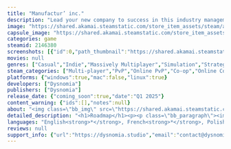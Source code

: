 ```yaml
---
title: "Manufactur’ inc."
description: "Lead your new company to success in this industry management game. Blueprint and optimize your production; make ethical choices to influence your worker conditions, ecological impact, automation level, and more. Will you create a simple manuFactory or a beneFactory?"
image: "https://shared.akamai.steamstatic.com/store_item_assets/steam/apps/2146380/header.jpg?t=1731655875"
capsule_image: "https://shared.akamai.steamstatic.com/store_item_assets/steam/apps/2146380/2aa70a8ff77b20f23ce1933e54a63db4d03cc760/capsule_231x87.jpg?t=1731655875"
categories: game
steamid: 2146380
screenshots: [{"id":0,"path_thumbnail":"https://shared.akamai.steamstatic.com/store_item_assets/steam/apps/2146380/ss_10847e95288fa327de2e16de69e8024a7f7ff684.600x338.jpg?t=1731655875","path_full":"https://shared.akamai.steamstatic.com/store_item_assets/steam/apps/2146380/ss_10847e95288fa327de2e16de69e8024a7f7ff684.1920x1080.jpg?t=1731655875"},{"id":1,"path_thumbnail":"https://shared.akamai.steamstatic.com/store_item_assets/steam/apps/2146380/ss_1a25089a973aba0b83c469ac5873430d73d093e4.600x338.jpg?t=1731655875","path_full":"https://shared.akamai.steamstatic.com/store_item_assets/steam/apps/2146380/ss_1a25089a973aba0b83c469ac5873430d73d093e4.1920x1080.jpg?t=1731655875"},{"id":2,"path_thumbnail":"https://shared.akamai.steamstatic.com/store_item_assets/steam/apps/2146380/ss_f877963a39a34f7dfee707b5b5a7b249ac46aa68.600x338.jpg?t=1731655875","path_full":"https://shared.akamai.steamstatic.com/store_item_assets/steam/apps/2146380/ss_f877963a39a34f7dfee707b5b5a7b249ac46aa68.1920x1080.jpg?t=1731655875"},{"id":3,"path_thumbnail":"https://shared.akamai.steamstatic.com/store_item_assets/steam/apps/2146380/ss_2cad9a36b6f95fa37dc9673c0b6d55c14872657a.600x338.jpg?t=1731655875","path_full":"https://shared.akamai.steamstatic.com/store_item_assets/steam/apps/2146380/ss_2cad9a36b6f95fa37dc9673c0b6d55c14872657a.1920x1080.jpg?t=1731655875"},{"id":4,"path_thumbnail":"https://shared.akamai.steamstatic.com/store_item_assets/steam/apps/2146380/ss_37062763c5cd8695a51529c5888fc8313f10e52f.600x338.jpg?t=1731655875","path_full":"https://shared.akamai.steamstatic.com/store_item_assets/steam/apps/2146380/ss_37062763c5cd8695a51529c5888fc8313f10e52f.1920x1080.jpg?t=1731655875"},{"id":5,"path_thumbnail":"https://shared.akamai.steamstatic.com/store_item_assets/steam/apps/2146380/ss_5eefdc347250d9fdf24df36ce7b9d518fc026371.600x338.jpg?t=1731655875","path_full":"https://shared.akamai.steamstatic.com/store_item_assets/steam/apps/2146380/ss_5eefdc347250d9fdf24df36ce7b9d518fc026371.1920x1080.jpg?t=1731655875"}]
movies: null
genres: ["Casual","Indie","Massively Multiplayer","Simulation","Strategy","Early Access"]
steam_categories: ["Multi-player","PvP","Online PvP","Co-op","Online Co-op","Cross-Platform Multiplayer","Steam Achievements","Partial Controller Support","Steam Cloud","Stats","Steam Leaderboards"]
platforms: {"windows":true,"mac":false,"linux":true}
developers: ["Dysnomia"]
publishers: ["Dysnomia"]
release_date: {"coming_soon":true,"date":"Q1 2025"}
content_warning: {"ids":[],"notes":null}
about: "<img class=\"bb_img\" src=\"https://shared.akamai.steamstatic.com/store_item_assets/steam/apps/2146380/extras/Steam_Description_Header_EN.png?t=1731655875\" /><br><br>Welcome to <strong>Manufactur'inc</strong>, where you’ll guide your company from the ground up to dominate the industry! Get ready to design, automate, and optimize every detail of your factory, navigating challenges like ethics, ecology, and competition in the global market.<br><br><img class=\"bb_img\" src=\"https://shared.akamai.steamstatic.com/store_item_assets/steam/apps/2146380/extras/factory-blueprint.png?t=1731655875\" /><br><br>Build your factory from scratch! <strong>Organize</strong> production lines, <strong>automate</strong> tasks, and <strong>expand</strong> your business into new territories. Your ability to balance efficiency, environmental responsibility, and employees' happiness will set you apart!<br><br>Compete against others on various <strong>leaderboards</strong>! It’s not just about who makes the most money—your choices in <i>sustainability</i>, <i>automation</i>, and <i>market adaptation</i> also matter.<br><br><img class=\"bb_img\" src=\"https://shared.akamai.steamstatic.com/store_item_assets/steam/apps/2146380/extras/contracts_EN.png?t=1731655875\" /><br>Take on <strong>contracts</strong>! Choose between standard, recurring, and special contracts—each offering unique challenges and rewarding you with money, resources, and new technologies.<br><br><img class=\"bb_img\" src=\"https://shared.akamai.steamstatic.com/store_item_assets/steam/apps/2146380/extras/market.png?t=1731655875\" /><br>Want more freedom? Forget the contracts! Sell your resources independently, experiment with new strategies, and see how far you can go.<br><br><strong>Multiplayer Focus:</strong> Your decisions impact others, so an internet connection is required (no heavy bandwidth needed). Every move matters in this dynamic multiplayer world!<h2 class=\"bb_tag\">Developer Notes</h2><br>I am a solo developer working on this game primarily during my free time. I genuinely hope you have fun and enjoy this game :) Creating this type of game has been a long-standing aspiration of mine, and as a significant undertaking, I wanted to familiarize myself with Steam beforehand.  That's why I released two other games before. But now, I feel ready to start this adventure!<br><br>We’d love to have you join our Discord community, where you can share your thoughts, ask questions, and discuss the game with other players. You can find a link in the right sidebar."
detailed_description: "<h1>Roadmap</h1><p><p class=\"bb_paragraph\"><img class=\"bb_img\" src=\"https://shared.akamai.steamstatic.com/store_item_assets/steam/apps/2146380/extras/roadmap.png?t=1731655875\" /></p></p><br><h1>About the Game</h1><img class=\"bb_img\" src=\"https://shared.akamai.steamstatic.com/store_item_assets/steam/apps/2146380/extras/Steam_Description_Header_EN.png?t=1731655875\" /><br><br>Welcome to <strong>Manufactur'inc</strong>, where you’ll guide your company from the ground up to dominate the industry! Get ready to design, automate, and optimize every detail of your factory, navigating challenges like ethics, ecology, and competition in the global market.<br><br><img class=\"bb_img\" src=\"https://shared.akamai.steamstatic.com/store_item_assets/steam/apps/2146380/extras/factory-blueprint.png?t=1731655875\" /><br><br>Build your factory from scratch! <strong>Organize</strong> production lines, <strong>automate</strong> tasks, and <strong>expand</strong> your business into new territories. Your ability to balance efficiency, environmental responsibility, and employees' happiness will set you apart!<br><br>Compete against others on various <strong>leaderboards</strong>! It’s not just about who makes the most money—your choices in <i>sustainability</i>, <i>automation</i>, and <i>market adaptation</i> also matter.<br><br><img class=\"bb_img\" src=\"https://shared.akamai.steamstatic.com/store_item_assets/steam/apps/2146380/extras/contracts_EN.png?t=1731655875\" /><br>Take on <strong>contracts</strong>! Choose between standard, recurring, and special contracts—each offering unique challenges and rewarding you with money, resources, and new technologies.<br><br><img class=\"bb_img\" src=\"https://shared.akamai.steamstatic.com/store_item_assets/steam/apps/2146380/extras/market.png?t=1731655875\" /><br>Want more freedom? Forget the contracts! Sell your resources independently, experiment with new strategies, and see how far you can go.<br><br><strong>Multiplayer Focus:</strong> Your decisions impact others, so an internet connection is required (no heavy bandwidth needed). Every move matters in this dynamic multiplayer world!<h2 class=\"bb_tag\">Developer Notes</h2><br>I am a solo developer working on this game primarily during my free time. I genuinely hope you have fun and enjoy this game :) Creating this type of game has been a long-standing aspiration of mine, and as a significant undertaking, I wanted to familiarize myself with Steam beforehand.  That's why I released two other games before. But now, I feel ready to start this adventure!<br><br>We’d love to have you join our Discord community, where you can share your thoughts, ask questions, and discuss the game with other players. You can find a link in the right sidebar."
languages: "English<strong>*</strong>, French<strong>*</strong>, Polish<strong>*</strong><br><strong>*</strong>languages with full audio support"
reviews: null
support_info: {"url":"https://dysnomia.studio","email":"contact@dysnomia.studio"}
---
```


